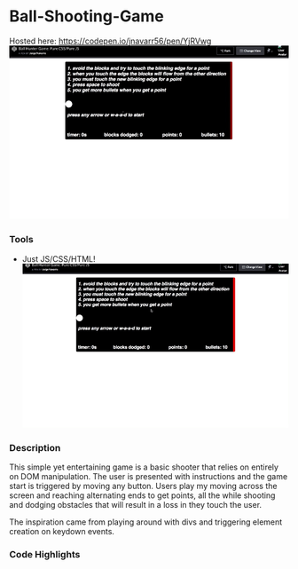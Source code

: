 # Ball-Shooting-Game
Hosted here: https://codepen.io/jnavarr56/pen/YjRVwg
![](firstpic.gif)
### Tools
  - Just JS/CSS/HTML!
![](secondpic.gif)
### Description
This simple yet entertaining game is a basic shooter that relies on entirely on DOM manipulation.
The user is presented with instructions and the game start is triggered by moving any button.
Users play my moving across the screen and reaching alternating ends to get points, all the while shooting
and dodging obstacles that will result in a loss in they touch the user.

The inspiration came from playing around with divs and triggering element creation on keydown events.
### Code Highlights

```javascript

``` 




